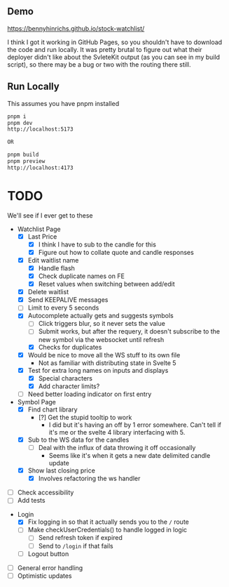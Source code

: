 ## Demo

https://bennyhinrichs.github.io/stock-watchlist/

I think I got it working in GitHub Pages, so you shouldn't have to download the code and run locally. It was pretty brutal to figure out what their deployer didn't like about the SvleteKit output (as you can see in my build script), so there may be a bug or two with the routing there still.

## Run Locally

This assumes you have pnpm installed

```bash
pnpm i
pnpm dev
http://localhost:5173

OR

pnpm build
pnpm preview
http://localhost:4173
```

# TODO

We'll see if I ever get to these

- Watchlist Page
  - [x] Last Price
    - [x] I think I have to sub to the candle for this
    - [x] Figure out how to collate quote and candle responses
  - [x] Edit waitlist name
    - [x] Handle flash
    - [x] Check duplicate names on FE
    - [x] Reset values when switching between add/edit
  - [x] Delete waitlist
  - [x] Send KEEPALIVE messages
  - [ ] Limit to every 5 seconds
  - [x] Autocomplete actually gets and suggests symbols
    - [ ] Click triggers blur, so it never sets the value
    - [ ] Submit works, but after the requery, it doesn't subscribe to the new symbol via the websocket until refresh
    - [x] Checks for duplicates
  - [x] Would be nice to move all the WS stuff to its own file
    - Not as familiar with distributing state in Svelte 5
  - [x] Test for extra long names on inputs and displays
    - [x] Special characters
    - [x] Add character limits?
  - [ ] Need better loading indicator on first entry
- Symbol Page
  - [x] Find chart library
    - [?] Get the stupid tooltip to work
      - I did but it's having an off by 1 error somewhere. Can't tell if it's me or the svelte 4 library interfacing with 5.
  - [x] Sub to the WS data for the candles
    - [ ] Deal with the influx of data throwing it off occasionally
      - Seems like it's when it gets a new date delimited candle update
  - [x] Show last closing price
    - [x] Involves refactoring the ws handler
- [ ] Check accessibility
- [ ] Add tests
- Login
  - [x] Fix logging in so that it actually sends you to the `/` route
  - [ ] Make checkUserCredentials() to handle logged in logic
    - [ ] Send refresh token if expired
    - [ ] Send to `/login` if that fails
  - [ ] Logout button
- [ ] General error handling
- [ ] Optimistic updates
